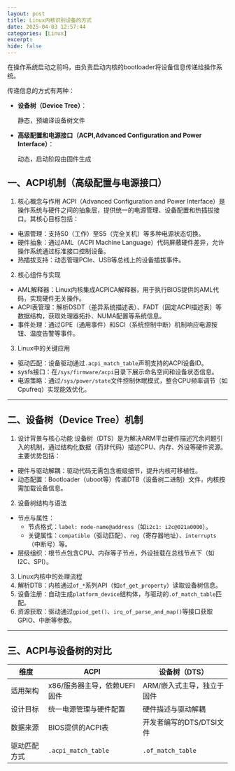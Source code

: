 ```yaml
---
layout: post
title: Linux内核识别设备的方式
date: 2025-04-03 12:57:44
categories: [Linux]
excerpt: 
hide: false
---
```



在操作系统启动之前吗，由负责启动内核的bootloader将设备信息传递给操作系统。

传递信息的方式有两种：

- **设备树（Device Tree）**：

  静态，预编译设备树文件


- **高级配置和电源接口（ACPI,Advanced Configuration and Power Interface）**：
  
  动态，启动阶段由固件生成




## 一、ACPI机制（高级配置与电源接口）
1. 核心概念与作用 
ACPI（Advanced Configuration and Power Interface）是操作系统与硬件之间的抽象层，提供统一的电源管理、设备配置和热插拔接口。其核心目标包括：
- 电源管理：支持S0（工作）至S5（完全关机）等多种电源状态切换。
- 硬件抽象：通过AML（ACPI Machine Language）代码屏蔽硬件差异，允许操作系统通过标准接口控制设备。
- 热插拔支持：动态管理PCIe、USB等总线上的设备插拔事件。
 
2. 核心组件与实现 
- AML解释器：Linux内核集成ACPICA解释器，用于执行BIOS提供的AML代码，实现硬件无关操作。
- ACPI表管理：解析DSDT（差异系统描述表）、FADT（固定ACPI描述表）等数据结构，获取处理器拓扑、NUMA配置等系统信息。
- 事件处理：通过GPE（通用事件）和SCI（系统控制中断）机制响应电源按钮、温度告警等事件。
 
3. Linux中的关键应用 
- 驱动匹配：设备驱动通过`.acpi_match_table`声明支持的ACPI设备ID。
- sysfs接口：在`/sys/firmware/acpi`目录下展示命名空间和设备状态信息。
- 电源策略：通过`/sys/power/state`文件控制休眠模式，整合CPU频率调节（如Cpufreq）实现能效优化。
 
---
 
## 二、设备树（Device Tree）机制 

1. 设计背景与核心功能 
设备树（DTS）是为解决ARM平台硬件描述冗余问题引入的机制，通过结构化数据（而非代码）描述CPU、内存、外设等硬件资源。主要优势包括：
- 硬件与驱动解耦：驱动代码无需包含板级细节，提升内核可移植性。
- 动态配置：Bootloader（uboot等）传递DTB（设备树二进制）文件，内核按需加载设备信息。
 
2. 设备树结构与语法 
- 节点与属性：
  - 节点格式：`label: node-name@address`（如`i2c1: i2c@021a0000`）。
  - 关键属性：`compatible`（驱动匹配）、`reg`（寄存器地址）、`interrupts`（中断号）等。
- 层级组织：根节点包含CPU、内存等子节点，外设挂载在总线节点下（如I2C、SPI）。
 
3. Linux内核中的处理流程 
1. 解析DTB：内核通过`of_*`系列API（如`of_get_property`）读取设备树信息。
2. 设备注册：自动生成`platform_device`结构体，与驱动的`.of_match_table`匹配。
3. 资源获取：驱动通过`gpiod_get()`、`irq_of_parse_and_map()`等接口获取GPIO、中断等参数。
 
---
 
## 三、ACPI与设备树的对比 
| 维度         | ACPI                         | 设备树（DTS）              |
| ------------ | ---------------------------- | -------------------------- |
| 适用架构     | x86/服务器主导，依赖UEFI固件 | ARM/嵌入式主导，独立于固件 |
| 设计目标     | 统一电源管理与硬件配置       | 硬件描述与驱动解耦         |
| 数据来源     | BIOS提供的ACPI表             | 开发者编写的DTS/DTSI文件   |
| 驱动匹配方式 | `.acpi_match_table`          | `.of_match_table`          |
